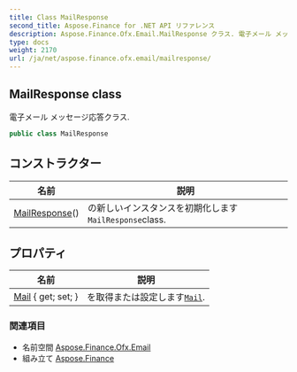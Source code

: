 ```yaml
---
title: Class MailResponse
second_title: Aspose.Finance for .NET API リファレンス
description: Aspose.Finance.Ofx.Email.MailResponse クラス. 電子メール メッセージ応答クラス.
type: docs
weight: 2170
url: /ja/net/aspose.finance.ofx.email/mailresponse/
---
```

## MailResponse class

電子メール メッセージ応答クラス.

```csharp
public class MailResponse
```

## コンストラクター

| 名前 | 説明 |
| --- | --- |
| [MailResponse](mailresponse/)() | の新しいインスタンスを初期化します`MailResponse`class. |

## プロパティ

| 名前 | 説明 |
| --- | --- |
| [Mail](../../aspose.finance.ofx.email/mailresponse/mail/) { get; set; } | を取得または設定します[`Mail`](./mail/). |

### 関連項目

* 名前空間 [Aspose.Finance.Ofx.Email](../../aspose.finance.ofx.email/)
* 組み立て [Aspose.Finance](../../)



